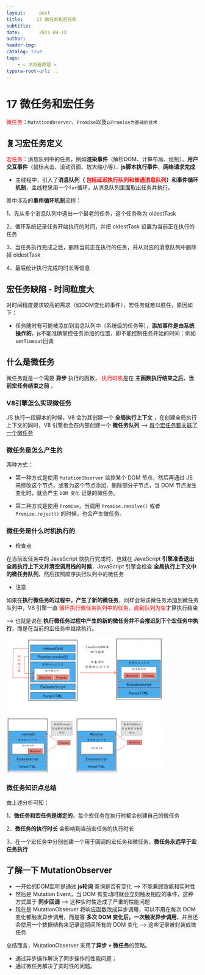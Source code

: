 ```yaml
---
layout:     post
title:     17 微任务和宏任务
subtitle:  
date:       2021-04-13
author:     
header-img: 
catalog: true
tags:
    - < 浏览器原理 >
typora-root-url: ..
---
```



# 17 微任务和宏任务

 <span style="color:red">微任务</span>：`MutationObserver`、`Promise`以及`以Promise为基础的技术`
## 复习宏任务定义
 <span style="color:red">宏任务</span>：消息队列中的任务，例如<strong>渲染事件</strong>（解析DOM、计算布局、绘制）、<strong>用户交互事件</strong>（鼠标点击、滚动页面、放大缩小等）、<strong>js脚本执行事件</strong>、<strong>网络请求完成</strong>
-   主线程中，引入了**消息队列（ <span style="color:red">包括延迟执行队列和普通消息队列</span>）和事件循环机制**，主线程采用一个`for`循环，从消息队列里面取出任务并执行。

其中涉及的**事件循环机制**流程：

1、先从多个消息队列中选出一个最老的任务，这个任务称为 oldestTask

2、循环系统记录任务开始执行的时间，并把 oldestTask 设置为当前正在执行的任务

3、当任务执行完成之后，删除当前正在执行的任务，并从对应的消息队列中删除掉 oldestTask

4、最后统计执行完成的时长等信息

## 宏任务缺陷 - 时间粒度大
对时间精度要求较高的需求（如DOM变化的事件），宏任务就难以胜任，原因如下：
-   任务随时有可能被添加到消息队列中（系统级的任务等），**添加事件是由系统操作的**，js不能准确掌控任务添加的位置，即不能控制任务开始的时间：例如`setTimeout`回调

## 什么是微任务
微任务就是一个需要 **异步** 执行的函数， <span style="color:red">执行时机</span>是在 **主函数执行结束之后、当前宏任务结束之前** 。

### V8引擎怎么实现微任务
JS 执行一段脚本的时候，V8 会为其创建一个 **全局执行上下文** ，在创建全局执行上下文的同时，V8 引擎也会在内部创建一个 **微任务队列**  --> <u>每个宏任务都关联了一个微任务</u>

### 微任务是怎么产生的
两种方式：
-   第一种方式是使用 `MutationObserver` 监控某个 DOM 节点，然后再通过 JS 来修改这个节点，或者为这个节点添加、删除部分子节点，当 DOM 节点发生变化时，就会产生 `DOM 变化` 记录的微任务。

-   第二种方式是使用 `Promise`，当调用 `Promise.resolve()` 或者 `Promise.reject()` 的时候，也会产生微任务。

### 微任务是什么时机执行的
- 检查点

在当前宏任务中的 JavaScript 快执行完成时，也就在 JavaScript  **引擎准备退出全局执行上下文并清空调用栈的时候**，JavaScript 引擎会检查 **全局执行上下文中的微任务队列**，然后按照顺序执行队列中的微任务

- 注意

如果在**执行微任务的过程中，产生了新的微任务**，同样会将该微任务添加到微任务队列中，V8 引擎一直 <span style="color:red">循环执行微任务队列中的任务，直到队列为空</span>才算执行结束 

—> 也就是说在 **执行微任务过程中产生的新的微任务并不会推迟到下个宏任务中执行**，而是在当前的宏任务中继续执行。

<img src="/../img/assets_2019/image-20210413202144497.png" alt="image-20210413202144497" style="zoom:40%;" />

### 微任务知识点总结
由上述分析可知：

1、**微任务和宏任务是绑定的**，每个宏任务在执行时都会创建自己的微任务

2、**微任务的执行时长** 会影响到当前宏任务的执行时长

3、在一个宏任务中分别创建一个用于回调的宏任务和微任务，**微任务永远早于宏任务执行**

## 了解一下 MutationObserver
-   一开始的DOM监听是通过 **js轮询** 查询是否有变化 --> 不能兼顾效能和实时性
-   然后是 Mutation Event，当 DOM 有变动时就会立刻触发相应的事件，这种方式属于 **同步回调** --> 这种实时性造成了严重的性能问题
-   现在是 MutationObserver 将响应函数改成异步调用，可以不用在每次 DOM 变化都触发异步调用，而是等 **多次 DOM 变化后，一次触发异步调用**，并且还会使用一个数据结构来记录这期间所有的 DOM 变化 --> 这些记录被封装成微任务


总结而言，MutationObserver 采用了**异步 + 微任务**的策略。
-   通过异步操作解决了同步操作的性能问题；
-   通过微任务解决了实时性的问题。
